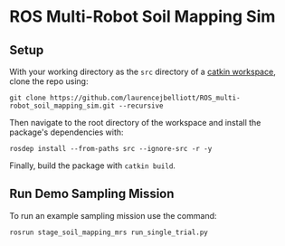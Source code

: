 # ROS Multi-Robot Soil Mapping Sim
## Setup
With your working directory as the `src` directory of a [catkin workspace](https://wiki.ros.org/catkin/Tutorials/create_a_workspace), clone the repo using:
```
git clone https://github.com/laurencejbelliott/ROS_multi-robot_soil_mapping_sim.git --recursive
```
Then navigate to the root directory of the workspace and install the package's dependencies with:
```
rosdep install --from-paths src --ignore-src -r -y
```
Finally, build the package with `catkin build`.

## Run Demo Sampling Mission
To run an example sampling mission use the command:
```
rosrun stage_soil_mapping_mrs run_single_trial.py
```